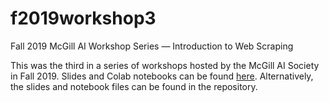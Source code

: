 # f2019workshop3
Fall 2019 McGill AI Workshop Series ― Introduction to Web Scraping

This was the third in a series of workshops hosted by the McGill AI Society in Fall 2019. Slides and Colab notebooks can be found [here](https://drive.google.com/drive/u/0/folders/1ebHIC9S8I0vnALohWcdnFZna9MnQjvCD). Alternatively, the slides and notebook files can be found in the repository.
